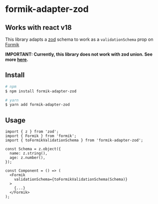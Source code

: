 # formik-adapter-zod

## Works with react v18

This library adapts a [zod](https://www.npmjs.com/package/zod) schema to work as a `validationSchema` prop on [Formik](https://www.npmjs.com/package/formik)

**IMPORTANT: Currently, this library does not work with zod union. See more [here](https://github.com/robertLichtnow/formik-adapter-zod/issues/2).**

## Install

```sh
# npm
$ npm install formik-adapter-zod

# yarn
$ yarn add formik-adapter-zod
```

## Usage

```TSX
import { z } from 'zod';
import { Formik } from 'formik';
import { toFormikValidationSchema } from 'formik-adapter-zod';

const Schema = z.object({
  name: z.string(),
  age: z.number(),
});

const Component = () => (
  <Formik
    validationSchema={toFormikValidationSchema(Schema)}
  >
    {...}
  </Formik>
);
```
